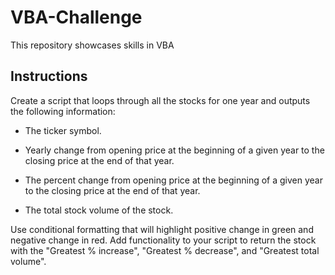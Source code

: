 # VBA-Challenge
This repository showcases skills in VBA
## Instructions

Create a script that loops through all the stocks for one year and outputs the following information:

  * The ticker symbol.

  * Yearly change from opening price at the beginning of a given year to the closing price at the end of that year.

  * The percent change from opening price at the beginning of a given year to the closing price at the end of that year.

  * The total stock volume of the stock.

Use conditional formatting that will highlight positive change in green and negative change in red.
Add functionality to your script to return the stock with the "Greatest % increase", "Greatest % decrease", and "Greatest total volume".
